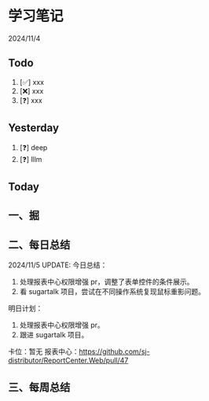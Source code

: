 # 学习笔记

2024/11/4

## Todo

1. [✅] xxx
2. [❌] xxx
3. [❓] xxx

## Yesterday

1. [❓] deep
2. [❓] lllm

## Today

## 一、掘

## 二、每日总结

2024/11/5 UPDATE:
今日总结：

1. 处理报表中心权限增强 pr，调整了表单控件的条件展示。
2. 看 sugartalk 项目，尝试在不同操作系统复现鼠标重影问题。

明日计划：

1. 处理报表中心权限增强 pr。
2. 跟进 sugartalk 项目。

卡位：暂无
报表中心：https://github.com/sj-distributor/ReportCenter.Web/pull/47

## 三、每周总结